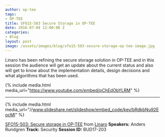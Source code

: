 ```yaml
---
author: op-tee
tags:
- OP-TEE
title: SFO15-503 Secure Storage in OP-TEE
date: 2016-07-04 12:00:00 Z
categories:
- Blog
layout: post
image: /assets/images/blog/sfo15-503-secure-storage-op-tee-image.jpg
---
```


Linaro has been refining the secure storage solution in OP-TEE and in this session the audience will get an update about the current status and also will get to know about the implementation details, design decisions and what algorithms that has been used.

{% include media.html media_url="https://www.youtube.com/embed/pChEdObYLRM" %}

--------

{% include media.html media_url="//www.slideshare.net/slideshow/embed_code/key/bRdkbNu92EocMl" %}

[SFO15-503: Secure storage in OP-TEE](https://www.slideshare.net/linaroorg/sfo15503-secure-storage-in-optee) from [Linaro](http://www.slideshare.net/linaroorg)
**Speakers:** Anders Rundgren
**Track:** Security
**Session ID:** BUD17-203
